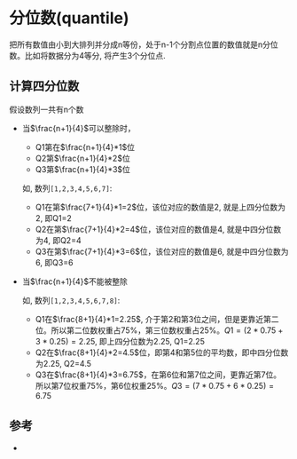 
# 分位数(quantile)

把所有数值由小到大排列并分成n等份，处于n-1个分割点位置的数值就是n分位数。比如将数据分为4等分, 将产生3个分位点.




## 计算四分位数

假设数列一共有n个数

- 当$\frac{n+1}{4}$可以整除时，

    - Q1第在$\frac{n+1}{4}*1$位 
    - Q2第$\frac{n+1}{4}*2$位
    - Q3第$\frac{n+1}{4}*3$位

    如, 数列`[1,2,3,4,5,6,7]`:
    - Q1在第$\frac{7+1}{4}*1=2$位，该位对应的数值是2, 就是上四分位数为2, 即Q1=2
    - Q2在第$\frac{7+1}{4}*2=4$位，该位对应的数值是4, 就是中四分位数为4, 即Q2=4
    - Q3在第$\frac{7+1}{4}*3=6$位，该位对应的数值是6, 就是中四分位数为6, 即Q3=6

- 当$\frac{n+1}{4}$不能被整除

    如, 数列`[1,2,3,4,5,6,7,8]`:

    - Q1在$\frac{8+1}{4}*1=2.25$, 介于第2和第3位之间，但是更靠近第二位。所以第二位数权重占75%，第三位数权重占25%。$Q1=(2*0.75+3*0.25)=2.25$, 即上四分位数为2.25, Q1=2.25
    - Q2在$\frac{8+1}{4}*2=4.5$位，即第4和第5位的平均数，即中四分位数为2.25, Q2=4.5
    - Q3在$\frac{8+1}{4}*3=6.75$，在第6位和第7位之间，更靠近第7位。所以第7位权重75%，第6位权重25%。$Q3=(7*0.75+6*0.25)=6.75$



## 参考
- [](https://zhuanlan.zhihu.com/p/235345817)